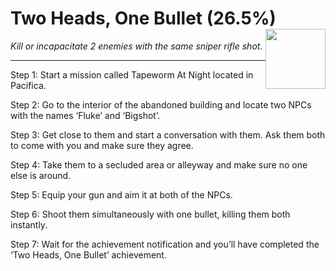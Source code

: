 # Two Heads, One Bullet (26.5%) <img style="float: right;" src="https://cdn.cloudflare.steamstatic.com/steamcommunity/public/images/apps/1091500/26d6c25c2ca7e5877b26347fc05f5eb2dd504bbf.jpg" width="96" height="96">

_Kill or incapacitate 2 enemies with the same sniper rifle shot._

---

Step 1: 
Start a mission called Tapeworm At Night located in Pacifica.

Step 2: 
Go to the interior of the abandoned building and locate two NPCs with the names ‘Fluke’ and ‘Bigshot’.

Step 3: 
Get close to them and start a conversation with them. Ask them both to come with you and make sure they agree.

Step 4: 
Take them to a secluded area or alleyway and make sure no one else is around.

Step 5: 
Equip your gun and aim it at both of the NPCs.

Step 6: 
Shoot them simultaneously with one bullet, killing them both instantly. 

Step 7: 
Wait for the achievement notification and you’ll have completed the ‘Two Heads, One Bullet’ achievement.